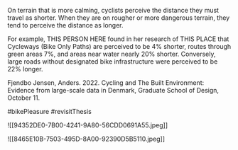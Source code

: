 On terrain that is more calming, cyclists perceive the distance they must travel as shorter. When they are on rougher or more dangerous terrain, they tend to perceive the distance as longer. 

For example, THIS PERSON HERE found in her research of THIS PLACE that Cycleways (Bike Only Paths) are perceived to be 4% shorter, routes through green areas 7%, and areas near water nearly 20% shorter. Conversely, large roads without designated bike infrastructure were perceived to be 22% longer. 

Fjendbo Jensen, Anders. 2022. Cycling and The Built Environment: Evidence from large-scale data in Denmark, Graduate School of Design, October 11.

#bikePleasure
#revisitThesis 

![[94352DE0-7B00-4241-9A80-56CDD0691A55.jpeg]]

![[8465E10B-7503-495D-8A00-92390D5B5110.jpeg]]